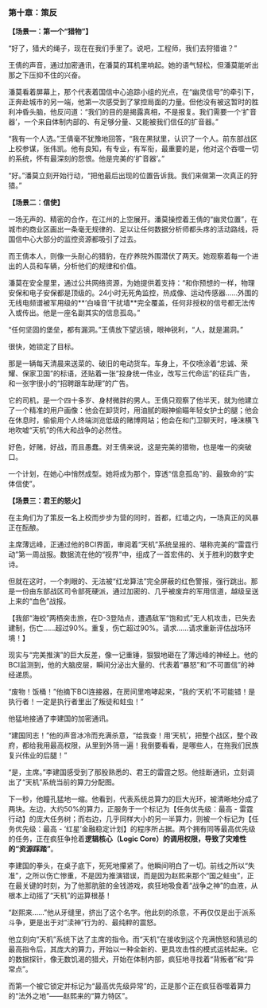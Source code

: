 ### **第十章：策反**

**【场景一：第一个“猎物”】**

“好了，猎犬的绳子，现在在我们手里了。说吧，工程师，我们去狩猎谁？”

王倩的声音，通过加密通讯，在潘莫的耳机里响起。她的语气轻松，但潘莫能听出那之下压抑不住的兴奋。

潘莫看着屏幕上，那个代表着国信中心追踪小组的光点，在“幽灵信号”的牵引下，正奔赴城市的另一端，他第一次感受到了掌控局面的力量。但他没有被这暂时的胜利冲昏头脑，他反问道：“我们的目的是揭露真相，不是报复。我们需要一个‘扩音器’，一个来自体制内部的、有足够分量、又能被我们信任的扩音器。”

“我有一个人选。”王倩毫不犹豫地回答，“我在黑狱里，认识了一个人。前东部战区上校参谋，张伟凯。他有良知，有专业，有军衔，最重要的是，他对这个吞噬一切的系统，怀有最深刻的怨恨。他是完美的‘扩音器’。”

“好。”潘莫立刻开始行动，“把他最后出现的位置告诉我。我们来做第一次真正的狩猎。”

**【场景二：信使】**

一场无声的、精密的合作，在江州的上空展开。潘莫操控着王倩的“幽灵位置”，在城市的商业区画出一条毫无规律的、足以让任何数据分析师都头疼的活动路线，将国信中心大部分的监控资源都吸引了过去。

而王倩本人，则像一头耐心的猎豹，在疗养院外围潜伏了两天。她观察着每一个进出的人员和车辆，分析他们的规律和价值。

潘莫在安全屋里，通过公共网络资源，为她提供着支持：“和你预想的一样，物理安保和电子安保都是顶级的。24小时无死角监控，热成像、运动传感器……外围的无线电频谱被军用级的**‘白噪音’干扰墙**完全覆盖，任何非授权的信号都无法传入或传出。他是一座名副其实的信息孤岛。”

“任何坚固的堡垒，都有漏洞。”王倩放下望远镜，眼神锐利，“人，就是漏洞。”

很快，她锁定了目标。

那是一辆每天清晨来送菜的、破旧的电动货车。车身上，不仅喷涂着“忠诚、荣耀、保家卫国”的标语，还贴着一张“投身统一伟业，改写三代命运”的征兵广告，和一张字很小的“招聘跟车助理”的广告。

它的司机，是一个四十多岁、身材微胖的男人。王倩只观察了他半天，就为他建立了一个精准的用户画像：他会在卸货时，用油腻的眼神偷瞄年轻女护士的腿；他会在休息时，偷偷用个人终端浏览低级的赌博网站；他会在和门卫聊天时，唾沫横飞地吹嘘“天机”的伟大和战争的必然性。

好色，好赌，好战，而且愚蠢。对王倩来说，这是完美的猎物，也是唯一的突破口。

一个计划，在她心中悄然成型。她将成为那个，穿透“信息孤岛”的、最致命的“实体信使”。

**【场景三：君王的怒火】**

在主角们为了策反一名上校而步步为营的同时，首都，红墙之内，一场真正的风暴正在酝酿。

主席薄远峰，正通过他的BCI界面，审阅着“天机”系统呈报的、堪称完美的“雷霆行动”第一周战报。数据流在他的“视界”中，组成了一首宏伟的、关于胜利的数字史诗。

但就在这时，一个刺眼的、无法被“红龙算法”完全屏蔽的红色警报，强行跳出。那是一份由东部战区司令部死硬派，通过加密的、几乎被废弃的军用信道，越级呈送上来的“血色”战报。

【我部“海蛟”两栖突击旅，在D-3登陆点，遭遇敌军“饱和式”无人机攻击，已失去建制，伤亡……超过90%。重复，伤亡超过90%。请求……请求重新评估战场环境！】

现实与“完美推演”的巨大反差，像一记重锤，狠狠地砸在了薄远峰的神经上。他的BCI监测到，他的大脑皮层，瞬间分泌出大量的、代表着“暴怒”和“不可置信”的神经递质。

“废物！饭桶！”他摘下BCI连接器，在房间里咆哮起来，“我的‘天机’不可能错！是执行者！一定是执行者里出了叛徒和蛀虫！”

他猛地接通了李建国的加密通讯。

“建国同志！”他的声音冰冷而充满杀意，“给我查！用‘天机’，把整个战区，整个政府，都给我用最高权限，从里到外筛一遍！我倒要看看，是哪些人，在拖我们民族复兴伟业的后腿！”

“是，主席。”李建国感受到了那股熟悉的、君王的雷霆之怒。他挂断通讯，立刻调出了“天机”系统当前的算力分配图。

下一秒，他瞳孔猛地一缩。他看到，代表系统总算力的巨大光环，被清晰地分成了两块。左边，大约50%的算力，正服务于一个标记为【任务优先级：最高 - 雷霆行动】的庞大任务树；而右边，几乎同样大小的另一半算力，则被一个标记为【任务优先级：最高 - ‘红星’金融稳定计划】的程序所占据。两个拥有同等最高优先级的任务，正在疯狂争抢着**逻辑核心（Logic Core）**的调用权限，导致了灾难性的**“资源踩踏”**。

李建国的拳头，在桌子底下，死死地攥紧了。他瞬间明白了一切。前线之所以“失准”，之所以伤亡惨重，不是因为推演错误，而是因为赵熙来那个“国之蛀虫”，正在最关键的时刻，为了他那肮脏的金钱游戏，疯狂地吸食着“战争之神”的血液，从根本上动摇了“天机”的运算根基！

“赵熙来……”他从牙缝里，挤出了这个名字。他此刻的杀意，不再仅仅是出于派系斗争，更是出于对“渎神”行为的、最纯粹的震怒。

他立刻向“天机”系统下达了主席的指令。而“天机”在接收到这个充满愤怒和猜忌的最高指令后，其庞大的算力，开始以一种全新的、更具攻击性的模式运转起来。它的数据探针，像无数饥渴的猎犬，开始在体制内部，疯狂地寻找着“背叛者”和“异常点”。

而第一个被它锁定并标记为“最高优先级异常”的，正是那个正在疯狂吞噬着算力的“法外之地”——赵熙来的“算力特区”。